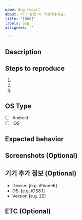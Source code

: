 ```yaml
---
name: Bug report
about: 버그 발생 시 작성해주세요.
title: "[BUG]"
labels: bug
assignees: ''

---
```


## Description
<!-- 버그 설명을 입력하세요. -->

## Steps to reproduce
<!--버그 재현 스탭을 입력하세요. -->
1. 
2.
3.

## OS Type
- [ ] Android
- [ ] IOS

## Expected behavior
<!-- 기대하는 동작을 입력해주세요. -->

## Screenshots (Optional)
<!-- 문제를 정확하게 파악하기 위해 스크린샷 첨부가 도움이 됩니다! -->

## 기기 추가 정보 (Optional)
 - Device: [e.g. iPhone6]
 - OS: [e.g. iOS8.1]
 - Version [e.g. 22]

## ETC (Optional)
<!-- 추가 정보를 작성해주세요. -->
